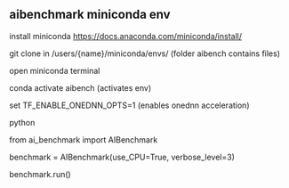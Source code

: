 ## aibenchmark miniconda env ##

install miniconda https://docs.anaconda.com/miniconda/install/

git clone in /users/{name}/miniconda/envs/ (folder aibench contains files)

open miniconda terminal

conda activate aibench (activates env)

set TF_ENABLE_ONEDNN_OPTS=1 (enables onednn acceleration)

python

from ai_benchmark import AIBenchmark

benchmark = AIBenchmark(use_CPU=True, verbose_level=3)

benchmark.run()
